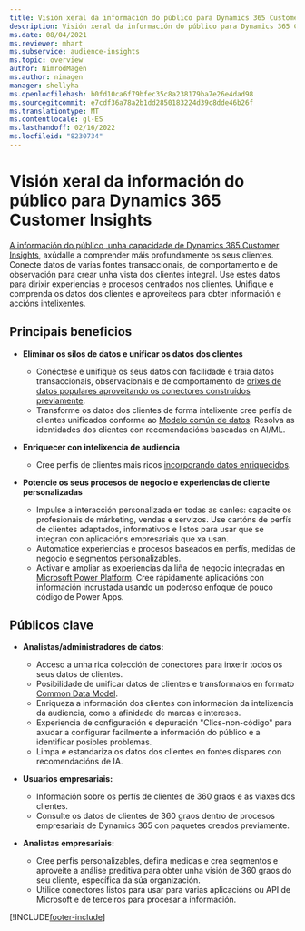 ```yaml
---
title: Visión xeral da información do público para Dynamics 365 Customer Insights
description: Visión xeral da información do público para Dynamics 365 Customer Insights.
ms.date: 08/04/2021
ms.reviewer: mhart
ms.subservice: audience-insights
ms.topic: overview
author: NimrodMagen
ms.author: nimagen
manager: shellyha
ms.openlocfilehash: b0fd10ca6f79bfec35c8a238179ba7e26e4dad98
ms.sourcegitcommit: e7cdf36a78a2b1dd2850183224d39c8dde46b26f
ms.translationtype: MT
ms.contentlocale: gl-ES
ms.lasthandoff: 02/16/2022
ms.locfileid: "8230734"
---
```

# <a name="audience-insights-for-dynamics-365-customer-insights-overview"></a>Visión xeral da información do público para Dynamics 365 Customer Insights

[A información do público, unha capacidade de Dynamics 365 Customer Insights](https://dynamics.microsoft.com/ai/customer-insights/audience-insights-capability/), axúdalle a comprender máis profundamente os seus clientes. Conecte datos de varias fontes transaccionais, de comportamento e de observación para crear unha vista dos clientes integral. Use estes datos para dirixir experiencias e procesos centrados nos clientes. Unifique e comprenda os datos dos clientes e aproveiteos para obter información e accións intelixentes.

## <a name="main-benefits"></a>Principais beneficios 

- **Eliminar os silos de datos e unificar os datos dos clientes**

  - Conéctese e unifique os seus datos con facilidade e traia datos transaccionais, observacionais e de comportamento de [orixes de datos populares aproveitando os conectores construídos previamente](data-sources.md).
  - Transforme os datos dos clientes de forma intelixente cree perfís de clientes unificados conforme ao [Modelo común de datos](/common-data-model/). Resolva as identidades dos clientes con recomendacións baseadas en AI/ML.

- **Enriquecer con intelixencia de audiencia**

  - Cree perfís de clientes máis ricos [incorporando datos enriquecidos](enrichment-hub.md).  

- **Potencie os seus procesos de negocio e experiencias de cliente personalizadas**

  - Impulse a interacción personalizada en todas as canles: capacite os profesionais de márketing, vendas e servizos. Use cartóns de perfís de clientes adaptados, informativos e listos para usar que se integran con aplicacións empresariais que xa usan.
  - Automatice experiencias e procesos baseados en perfís, medidas de negocio e segmentos personalizables.
  - Activar e ampliar as experiencias da liña de negocio integradas en [Microsoft Power Platform](https://powerplatform.microsoft.com/). Cree rápidamente aplicacións con información incrustada usando un poderoso enfoque de pouco código de Power Apps.  

## <a name="key-audiences"></a>Públicos clave

- **Analistas/administradores de datos:**

  - Acceso a unha rica colección de conectores para inxerir todos os seus datos de clientes.
  - Posibilidade de unificar datos de clientes e transformalos en formato [Common Data Model](/common-data-model/).
  - Enriqueza a información dos clientes con información da intelixencia da audiencia, como a afinidade de marcas e intereses.
  - Experiencia de configuración e depuración "Clics-non-código" para axudar a configurar facilmente a información do público e a identificar posibles problemas.
  - Limpa e estandariza os datos dos clientes en fontes dispares con recomendacións de IA.  

- **Usuarios empresariais:**

  - Información sobre os perfís de clientes de 360 graos e as viaxes dos clientes.
  - Consulte os datos de clientes de 360 graos dentro de procesos empresariais de Dynamics 365 con paquetes creados previamente.

- **Analistas empresariais:**

  - Cree perfís personalizables, defina medidas e crea segmentos e aproveite a análise preditiva para obter unha visión de 360 graos do seu cliente, específica da súa organización.  
  - Utilice conectores listos para usar para varias aplicacións ou API de Microsoft e de terceiros para procesar a información.

[!INCLUDE[footer-include](../includes/footer-banner.md)]